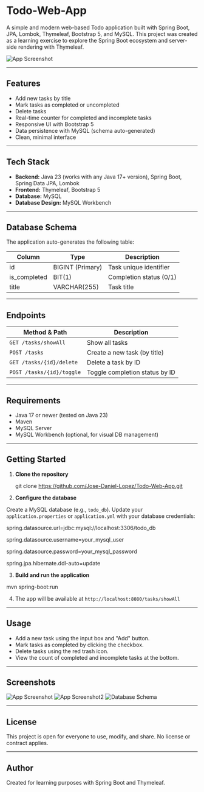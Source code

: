 # Todo-Web-App

A simple and modern web-based Todo application built with Spring Boot, JPA, Lombok, Thymeleaf, Bootstrap 5, and MySQL. This project was created as a learning exercise to explore the Spring Boot ecosystem and server-side rendering with Thymeleaf.

![App Screenshot](https://pplx-res.cloudinary.com/image/upload/v1746878024/user_uploads/64829762/7c720f66-39e0-41bd-ae68-3180154e1c51/CleanShot-2025-05-10-at-13.53.41.jpg)

---

## Features

- Add new tasks by title
- Mark tasks as completed or uncompleted
- Delete tasks
- Real-time counter for completed and incomplete tasks
- Responsive UI with Bootstrap 5
- Data persistence with MySQL (schema auto-generated)
- Clean, minimal interface

---

## Tech Stack

- **Backend:** Java 23 (works with any Java 17+ version), Spring Boot, Spring Data JPA, Lombok
- **Frontend:** Thymeleaf, Bootstrap 5
- **Database:** MySQL
- **Database Design:** MySQL Workbench

---

## Database Schema

The application auto-generates the following table:

| Column        | Type             | Description                    |
|---------------|------------------|--------------------------------|
| id            | BIGINT (Primary) | Task unique identifier         |
| is_completed  | BIT(1)           | Completion status (0/1)        |
| title         | VARCHAR(255)     | Task title                     |

---

## Endpoints

| Method & Path                | Description                           |
|------------------------------|---------------------------------------|
| `GET /tasks/showAll`         | Show all tasks                        |
| `POST /tasks`                | Create a new task (by title)          |
| `GET /tasks/{id}/delete`     | Delete a task by ID                   |
| `POST /tasks/{id}/toggle`    | Toggle completion status by ID        |

---

## Requirements

- Java 17 or newer (tested on Java 23)
- Maven
- MySQL Server
- MySQL Workbench (optional, for visual DB management)

---

## Getting Started

1. **Clone the repository**
   
   git clone https://github.com/Jose-Daniel-Lopez/Todo-Web-App.git

2. **Configure the database**

Create a MySQL database (e.g., `todo_db`). Update your `application.properties` or `application.yml` with your database credentials:

spring.datasource.url=jdbc:mysql://localhost:3306/todo_db 

spring.datasource.username=your_mysql_user 

spring.datasource.password=your_mysql_password 

spring.jpa.hibernate.ddl-auto=update

3. **Build and run the application**

mvn spring-boot:run

4. The app will be available at `http://localhost:8080/tasks/showAll`

---

## Usage

- Add a new task using the input box and "Add" button.
- Mark tasks as completed by clicking the checkbox.
- Delete tasks using the red trash icon.
- View the count of completed and incomplete tasks at the bottom.

---

## Screenshots

![App Screenshot](https://pplx-res.cloudinary.com/image/upload/v1746878024/user_uploads/64829762/7c720f66-39e0-41bd-ae68-3180154e1c51/CleanShot-2025-05-10-at-13.53.41.jpg)
![App Screenshot2](https://imgur.com/a/FSKGmTy)
![Database Schema](https://pplx-res.cloudinary.com/image/upload/v1746877956/user_uploads/64829762/31d9b73a-0318-48df-ae94-704f5398ee87/CleanShot-2025-05-10-at-13.52.32-2x.jpg)

---

## License

This project is open for everyone to use, modify, and share. No license or contract applies.

---

## Author

Created for learning purposes with Spring Boot and Thymeleaf.

